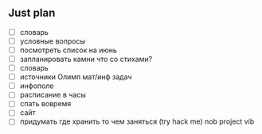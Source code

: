 ## Just plan
- [ ] словарь
- [ ] условные вопросы
- [ ] посмотреть список на июнь
- [ ] запланировать камни что со стихами?
- [ ] словарь
- [ ] источники Олимп мат/инф задач
- [ ] инфополе
- [ ] расписание в часы
- [ ] спать вовремя
- [ ] сайт
- [ ] придумать где хранить то чем заняться (try hack me) nob project vib
